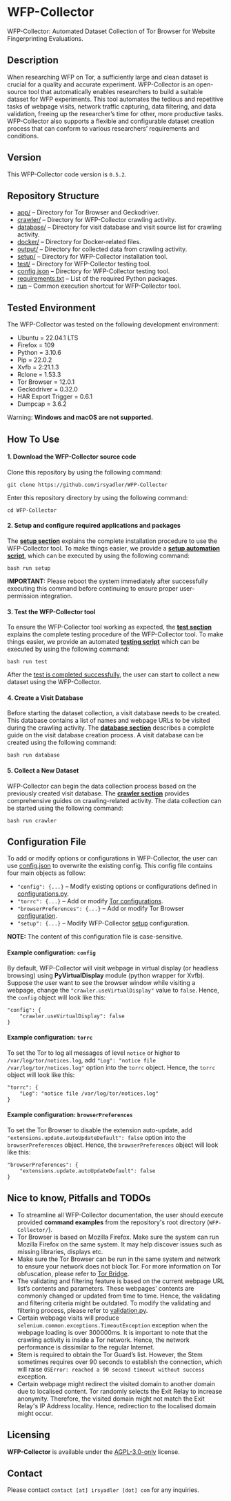 # WFP-Collector
WFP-Collector: Automated Dataset Collection of Tor Browser for Website Fingerprinting Evaluations.


## Description
When researching WFP on Tor, a sufficiently large and clean dataset is crucial for a quality and accurate experiment. WFP-Collector is an open-source tool that automatically enables researchers to build a suitable dataset for WFP experiments. This tool automates the tedious and repetitive tasks of webpage visits, network traffic capturing, data filtering, and data validation, freeing up the researcher’s time for other, more productive tasks. WFP-Collector also supports a flexible and configurable dataset creation process that can conform to various researchers’ requirements and conditions.


## Version
This WFP-Collector code version is `0.5.2`.


## Repository Structure
* [app/](app/) – Directory for Tor Browser and Geckodriver.
* [crawler/](crawler/) – Directory for WFP-Collector crawling activity.
* [database/](database/) –  Directory for visit database and visit source list for crawling activity.
* [docker/](docker/) – Directory for Docker-related files.
* [output/](output/) – Directory for collected data from crawling activity.
* [setup/](setup/) – Directory for WFP-Collector installation tool.
* [test/](test/) – Directory for WFP-Collector testing tool.
* [config.json](config.json) – Directory for WFP-Collector testing tool.
* [requirements.txt](requirements.txt) – List of the required Python packages.
* [run](run) – Common execution shortcut for WFP-Collector tool.


## Tested Environment
The WFP-Collector was tested on the following development environment:
* Ubuntu = 22.04.1 LTS
* Firefox = 109
* Python = 3.10.6
* Pip = 22.0.2
* Xvfb = 2:21.1.3
* Rclone = 1.53.3
* Tor Browser = 12.0.1
* Geckodriver = 0.32.0
* HAR Export Trigger = 0.6.1
* Dumpcap = 3.6.2

Warning: **Windows and macOS are not supported.**


## How To Use
#### 1. Download the WFP-Collector source code
Clone this repository by using the following command:

```
git clone https://github.com/irsyadler/WFP-Collector
```

Enter this repository directory by using the following command:

```
cd WFP-Collector
```

#### 2. Setup and configure required applications and packages
The **[setup section](setup/)** explains the complete installation procedure to use the WFP-Collector tool. To make things easier, we provide a **[setup automation script](setup/setup)**, which can be executed by using the following command:

```
bash run setup
```

**IMPORTANT:** Please reboot the system immediately after successfully executing this command before continuing to ensure proper user-permission integration.

#### 3. Test the WFP-Collector tool
To ensure the WFP-Collector tool working as expected, the **[test section](test/)** explains the complete testing procedure of the WFP-Collector tool. To make things easier, we provide an automated **[testing script](test/test)** which can be executed by using the following command:

```
bash run test
```

After the [test is completed successfully](test/README.md#successful-test), the user can start to collect a new dataset using the WFP-Collector.

#### 4. Create a Visit Database
Before starting the dataset collection, a visit database needs to be created. This database contains a list of names and webpage URLs to be visited during the crawling activity. The **[database section](database/)** describes a complete guide on the visit database creation process. A visit database can be created using the following command:

```
bash run database
```

#### 5. Collect a New Dataset
WFP-Collector can begin the data collection process based on the previously created visit database. The **[crawler section](crawler/)** provides comprehensive guides on crawling-related activity. The data collection can be started using the following command:

```
bash run crawler
```


## Configuration File
To add or modify options or configurations in WFP-Collector, the user can use [config.json](config.json) to overwrite the existing config. This config file contains four main objects as follow:
* `"config": {...}` – Modify existing options or configurations defined in [configurations.py](crawler/configurations.py).
* `"torrc": {...}` – Add or modify [Tor configurations](https://2019.www.torproject.org/docs/tor-manual.html.en).
* `"browserPreferences": {...}` – Add or modify Tor Browser [configuration](https://support.mozilla.org/bm/questions/1358615).
* `"setup": {...}` – Modify WFP-Collector [setup](setup) configuration.

**NOTE:** The content of this configuration file is case-sensitive.

#### Example configuration: `config`
By default, WFP-Collector will visit webpage in virtual display (or headless browsing) using **PyVirtualDisplay** module (python wrapper for Xvfb). Suppose the user want to see the browser window while visiting a webpage, change the `"crawler.useVirtualDisplay"` value to `false`. Hence, the `config` object will look like this:

```
"config": {
    "crawler.useVirtualDisplay": false
}
```

#### Example configuration: `torrc`
To set the Tor to log all messages of level `notice` or higher to `/var/log/tor/notices.log`, add `"Log": "notice file /var/log/tor/notices.log"` option into the `torrc` object. Hence, the `torrc` object will look like this:

```
"torrc": {
    "Log": "notice file /var/log/tor/notices.log"
}
```

#### Example configuration: `browserPreferences`
To set the Tor Browser to disable the extension auto-update, add `"extensions.update.autoUpdateDefault": false` option into the `browserPreferences` object. Hence, the `browserPreferences` object will look like this:

```
"browserPreferences": {
    "extensions.update.autoUpdateDefault": false
}
```


## Nice to know, Pitfalls and TODOs
* To streamline all WFP-Collector documentation, the user should execute provided **command examples** from the repository's root directory (`WFP-Collector/`). 
* Tor Browser is based on Mozilla Firefox. Make sure the system can run Mozilla Firefox on the same system. It may help discover issues such as missing libraries, displays etc. 
* Make sure the Tor Browser can be run in the same system and network to ensure your network does not block Tor. For more information on Tor obfuscation, please refer to [Tor Bridge](https://bridges.torproject.org/).
* The validating and filtering feature is based on the current webpage URL list’s contents and parameters. These webpages’ contents are commonly changed or updated from time to time. Hence, the validating and filtering criteria might be outdated. To modify the validating and filtering process, please refer to [validation.py](crawler/validation.py).
* Certain webpage visits will produce `selenium.common.exceptions.TimeoutException` exception when the webpage loading is over 300000ms. It is important to note that the crawling activity is inside a Tor network. Hence, the network performance is dissimilar to the regular Internet.
* Stem is required to obtain the Tor Guard’s list. However, the Stem sometimes requires over 90 seconds to establish the connection, which will raise `OSError: reached a 90 second timeout without success` exception.
* Certain webpage might redirect the visited domain to another domain due to localised content. Tor randomly selects the Exit Relay to increase anonymity. Therefore, the visited domain might not match the Exit Relay's IP Address locality. Hence, redirection to the localised domain might occur.


## Licensing
**WFP-Collector** is available under the [AGPL-3.0-only](LICENSE) license.


## Contact
Please contact `contact [at] irsyadler [dot] com` for any inquiries.
